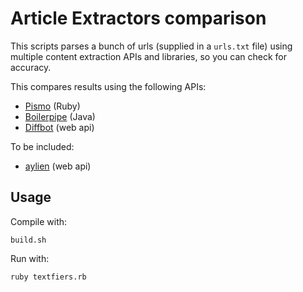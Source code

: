 # Article Extractors comparison

This scripts parses a bunch of urls (supplied in a `urls.txt` file) using multiple content extraction APIs and libraries, so you can check for accuracy.

This compares results using the following APIs:

- [Pismo](https://github.com/peterc/pismo) (Ruby)
- [Boilerpipe](https://github.com/kohlschutter/boilerpipe) (Java)
- [Diffbot](https://diffbot.com) (web api)


To be included:

- [aylien](https://developer.aylien.com/) (web api)


## Usage

Compile with:

```
build.sh
```

Run with:
```
ruby textfiers.rb
```
